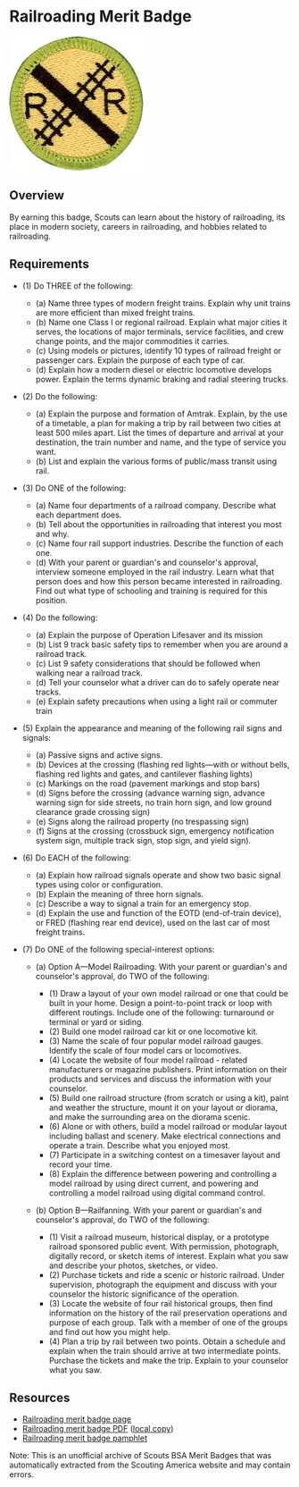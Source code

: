 

# Railroading Merit Badge

![Railroading Merit Badge](images/railroading-2-merit-badge.jpg)

## Overview



By earning this badge, Scouts can learn about the history of railroading, its place in modern society, careers in railroading, and hobbies related to railroading.

## Requirements

* (1) Do THREE of the following:
    * (a) Name three types of modern freight trains. Explain why unit trains are more efficient than mixed freight trains.
    * (b) Name one Class I or regional railroad. Explain what major cities it serves, the locations of major terminals, service facilities, and crew change points, and the major commodities it carries.
    * (c) Using models or pictures, identify 10 types of railroad freight or passenger cars. Explain the purpose of each type of car.
    * (d) Explain how a modern diesel or electric locomotive develops power. Explain the terms dynamic braking and radial steering trucks.


* (2) Do the following:
    * (a) Explain the purpose and formation of Amtrak. Explain, by the use of a timetable, a plan for making a trip by rail between two cities at least 500 miles apart. List the times of departure and arrival at your destination, the train number and name, and the type of service you want.
    * (b) List and explain the various forms of public/mass transit using rail.


* (3) Do ONE of the following:
    * (a) Name four departments of a railroad company. Describe what each department does.
    * (b) Tell about the opportunities in railroading that interest you most and why.
    * (c) Name four rail support industries. Describe the function of each one.
    * (d) With your parent or guardian's and counselor's approval, interview someone employed in the rail industry. Learn what that person does and how this person became interested in railroading. Find out what type of schooling and training is required for this position.


* (4) Do the following:
    * (a) Explain the purpose of Operation Lifesaver and its mission
    * (b) List 9 track basic safety tips to remember when you are around a railroad track.
    * (c) List 9 safety considerations that should be followed when walking near a railroad track.
    * (d) Tell your counselor what a driver can do to safely operate near tracks.
    * (e) Explain safety precautions when using a light rail or commuter train


* (5) Explain the appearance and meaning of the following rail signs and signals:
    * (a) Passive signs and active signs.
    * (b) Devices at the crossing (flashing red lights—with or without bells, flashing red lights and gates, and cantilever flashing lights)
    * (c) Markings on the road (pavement markings and stop bars)
    * (d) Signs before the crossing (advance warning sign, advance warning sign for side streets, no train horn sign, and low ground clearance grade crossing sign)
    * (e) Signs along the railroad property (no trespassing sign)
    * (f) Signs at the crossing (crossbuck sign, emergency notification system sign, multiple track sign, stop sign, and yield sign).


* (6) Do EACH of the following:
    * (a) Explain how railroad signals operate and show two basic signal types using color or configuration.
    * (b) Explain the meaning of three horn signals.
    * (c) Describe a way to signal a train for an emergency stop.
    * (d) Explain the use and function of the EOTD (end-of-train device), or FRED (flashing rear end device), used on the last car of most freight trains.


* (7) Do ONE of the following special-interest options:
    * (a) Option A—Model Railroading.  With your parent or guardian's and counselor's approval, do TWO of the following:
        * (1) Draw a layout of your own model railroad or one that could be built in your home. Design a point-to-point track or loop with different routings. Include one of the following: turnaround or terminal or yard or siding.
        * (2) Build one model railroad car kit or one locomotive kit.
        * (3) Name the scale of four popular model railroad gauges. Identify the scale of four model cars or locomotives.
        * (4) Locate the website of four model railroad - related manufacturers or magazine publishers. Print information on their products and services and discuss the information with your counselor.
        * (5) Build one railroad structure (from scratch or using a kit), paint and weather the structure, mount it on your layout or diorama, and make the surrounding area on the diorama scenic.
        * (6) Alone or with others, build a model railroad or modular layout including ballast and scenery. Make electrical connections and operate a train. Describe what you enjoyed most.
        * (7) Participate in a switching contest on a timesaver layout and record your time.
        * (8) Explain the difference between powering and controlling a model railroad by using direct current, and powering and controlling a model railroad using digital command control.


    * (b) Option B—Railfanning.  With your parent or guardian's and counselor's approval, do TWO of the following:
        * (1) Visit a railroad museum, historical display, or a prototype railroad sponsored public event. With permission, photograph, digitally record, or sketch items of interest. Explain what you saw and describe your photos, sketches, or video.
        * (2) Purchase tickets and ride a scenic or historic railroad. Under supervision, photograph the equipment and discuss with your counselor the historic significance of the operation.
        * (3) Locate the website of four rail historical groups, then find information on the history of the rail preservation operations and purpose of each group. Talk with a member of one of the groups and find out how you might help.
        * (4) Plan a trip by rail between two points. Obtain a schedule and explain when the train should arrive at two intermediate points. Purchase the tickets and make the trip. Explain to your counselor what you saw.






## Resources

- [Railroading merit badge page](https://www.scouting.org/merit-badges/railroading-2/)
- [Railroading merit badge PDF](https://filestore.scouting.org/filestore/Merit_Badge_ReqandRes/Pamphlets/Railroading_2023.pdf) ([local copy](files/railroading-2-merit-badge.pdf))
- [Railroading merit badge pamphlet](https://www.scoutshop.org/railroading-merit-badge-pamphlet-660205.html)

Note: This is an unofficial archive of Scouts BSA Merit Badges that was automatically extracted from the Scouting America website and may contain errors.